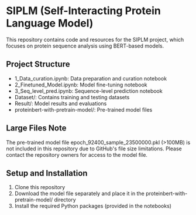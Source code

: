 ﻿# SIPLM (Self-Interacting Protein Language Model)

This repository contains code and resources for the SIPLM project, which focuses on protein sequence analysis using BERT-based models.

## Project Structure

- 1_Data_curation.ipynb: Data preparation and curation notebook
- 2_Finetuned_Model.ipynb: Model fine-tuning notebook
- 3_Seq_level_pred.ipynb: Sequence-level prediction notebook
- Dataset/: Contains training and testing datasets
- Result/: Model results and evaluations
- proteinbert-with-pretrain-model/: Pre-trained model files

## Large Files Note
The pre-trained model file epoch_92400_sample_23500000.pkl (>100MB) is not included in this repository due to GitHub's file size limitations. Please contact the repository owners for access to the model file.

## Setup and Installation
1. Clone this repository
2. Download the model file separately and place it in the proteinbert-with-pretrain-model/ directory
3. Install the required Python packages (provided in the notebooks)
